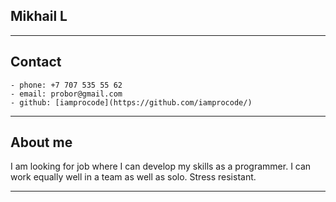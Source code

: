 
## Mikhail L  
	
********
## Contact  
	- phone: +7 707 535 55 62
	- email: probor@gmail.com
	- github: [iamprocode](https://github.com/iamprocode/)

 ********
## About me

I am looking for job where I can develop my skills as a programmer. I can work equally well in a team as well as solo. Stress resistant.
*********